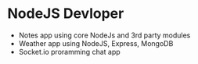 # NodeJS Devloper

- Notes app using core NodeJs and 3rd party modules
- Weather app using NodeJS, Express, MongoDB
- Socket.io proramming chat app
